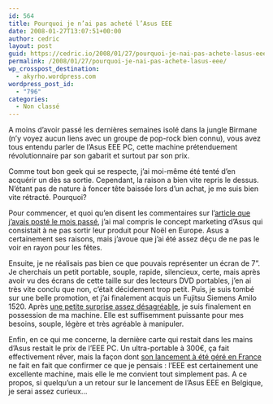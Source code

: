 ```yaml
---
id: 564
title: Pourquoi je n’ai pas acheté l’Asus EEE
date: 2008-01-27T13:07:51+00:00
author: cedric
layout: post
guid: https://cedric.io/2008/01/27/pourquoi-je-nai-pas-achete-lasus-eee.html
permalink: /2008/01/27/pourquoi-je-nai-pas-achete-lasus-eee/
wp_crosspost_destination:
  - akyrho.wordpress.com
wordpress_post_id:
  - "796"
categories:
  - Non classé
---
```

A moins d’avoir passé les dernières semaines isolé dans la jungle Birmane (n’y voyez aucun liens avec un groupe de pop-rock bien connu), vous avez tous entendu parler de l’Asus EEE PC, cette machine prétenduement révolutionnaire par son gabarit et surtout par son prix.

Comme tout bon geek qui se respecte, j’ai moi-même été tenté d’en acquérir un dès sa sortie. Cependant, la raison a bien vite repris le dessus. N’étant pas de nature à foncer tête baissée lors d’un achat, je me suis bien vite rétracté. Pourquoi?

Pour commencer, et quoi qu’en disent les commentaires sur l’[article que j’avais posté le mois passé](/blog/2007/12/22/asus-eee-pc-ou-comment-foirer-un-buzz-si-bien-commence/), j’ai mal compris le concept marketing d’Asus qui consistait à ne pas sortir leur produit pour Noël en Europe. Asus a certainement ses raisons, mais j’avoue que j’ai été assez déçu de ne pas le voir en rayon pour les fêtes.

Ensuite, je ne réalisais pas bien ce que pouvais représenter un écran de 7”. Je cherchais un petit portable, souple, rapide, silencieux, certe, mais après avoir vu des écrans de cette taille sur des lecteurs DVD portables, j’en ai très vite conclu que non, c’était décidement trop petit. Puis, je suis tombé sur une belle promotion, et j’ai finalement acquis un Fujitsu Siemens Amilo 1520. Après [une petite surprise assez désagréable](http://www.parenthese.be/2008/01/19/ya-de-quoi-raler/), je suis finalement en possession de ma machine. Elle est suffisemment puissante pour mes besoins, souple, légère et très agréable à manipuler.

Enfin, en ce qui me concerne, la dernière carte qui restait dans les mains d’Asus restait le prix de l’EEE PC. Un ultra-portable à 300€, ça fait effectivement rêver, mais la façon dont [son lancement à été géré en France](http://www.presse-citron.net/?2008/01/24/2990-asus-eeepc-et-sfr-la-mauvais-scenario) ne fait en fait que confirmer ce que je pensais : l’EEE est certainement une excellente machine, mais elle le me convient tout simplement pas. A ce propos, si quelqu’un a un retour sur le lancement de l’Asus EEE en Belgique, je serai assez curieux…